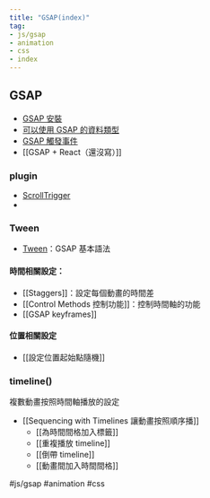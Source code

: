 ```yaml
---
title: "GSAP(index)"
tag: 
- js/gsap 
- animation
- css
- index
---
```

## GSAP
- [GSAP 安裝](前端/GSAP/GSAP%20安裝.md)
- [可以使用 GSAP 的資料類型](前端/GSAP/可以使用%20GSAP%20的資料類型.md)
- [GSAP 觸發事件](前端/GSAP/GSAP%20觸發事件.md)
- [[GSAP + React（還沒寫）]]

### plugin
- [ScrollTrigger](ScrollTrigger.md)
- 
### Tween
- [Tween](前端/GSAP/Tween.md)：GSAP 基本語法

#### 時間相關設定：
- [[Staggers]]：設定每個動畫的時間差
- [[Control Methods 控制功能]]：控制時間軸的功能
- [[GSAP keyframes]]

#### 位置相關設定
- [[設定位置起始點隨機]]

### timeline()
複數動畫按照時間軸播放的設定
- [[Sequencing with Timelines 讓動畫按照順序播]]
	- [[為時間間格加入標籤]]
	- [[重複播放 timeline]]
	- [[倒帶 timeline]]
	- [[動畫間加入時間間格]]









#js/gsap #animation #css